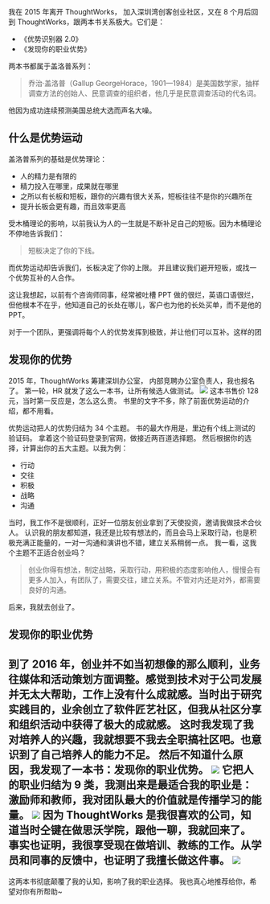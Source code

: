 我在 2015 年离开 ThoughtWorks， 加入深圳湾创客创业社区，又在 8 个月后回到 ThoughtWorks，跟两本书关系极大。它们是：
* 《优势识别器 2.0》
* 《发现你的职业优势》

两本书都属于盖洛普系列：
>乔治·盖洛普（Gallup GeorgeHorace，1901—1984）是美国数学家，抽样调查方法的创始人、民意调查的组织者，他几乎是民意调查活动的代名词。 

他因为成功连续预测美国总统大选而声名大噪。

## 什么是优势运动
盖洛普系列的基础是优势理论：
* 人的精力是有限的
* 精力投入在哪里，成果就在哪里
* 之所以有长板和短板，跟你的兴趣有很大关系，短板往往不是你的兴趣所在
* 提升长板会更有趣，而且效率更高

受木桶理论的影响，以前我认为人的一生就是不断补足自己的短板。因为木桶理论不停地告诉我们：
>短板决定了你的下线。

而优势运动却告诉我们，长板决定了你的上限。
并且建议我们避开短板，或找一个优势互补的人合作。

这让我想起，以前有个咨询师同事，经常被吐槽 PPT 做的很烂，英语口语很烂，但他根本不在乎，他知道自己的长处在哪儿，客户也为他的长处买单，而不是他的 PPT。

对于一个团队，更强调将每个人的优势发挥到极致，并让他们可以互补。这样的团
## 发现你的优势
2015 年，ThoughtWorks 筹建深圳办公室， 内部竞聘办公室负责人，我也报名了。
第一轮，HR 就发了这么一本书，让所有候选人做测试。
![](./_image/2017-02-25-07-21-05.jpg)
这本书售价 128 元，当时第一反应是，怎么这么贵。
书里的文字不多，除了前面优势运动的介绍，都不用看。

优势运动把人的优势归结为 34 个主题。
书的最大作用是，里边有个线上测试的验证码。
拿着这个验证码登录到官网，做接近两百道选择题。
然后根据你的选择，计算出你的五大主题。以我为例：
* 行动
* 交往
* 积极
* 战略
* 沟通

当时，我工作不是很顺利，正好一位朋友创业拿到了天使投资，邀请我做技术合伙人。
认识我的朋友都知道，我还是比较有想法的，而且会马上采取行动，也是积极充满正能量的，一对一沟通和演讲也不错，建立关系稍弱一点。
我一看，这我个主题不正适合创业吗？
>创业你得有想法，制定战略，采取行动，用积极的态度影响他人，慢慢会有更多人加入，有团队了，需要交往，建立关系。不管对内还是对外，都需要良好的沟通。

后来，我就去创业了。

## 发现你的职业优势
到了 2016 年，创业并不如当初想像的那么顺利，业务往媒体和活动策划方面调整。感觉到技术对于公司发展并无太大帮助，工作上没有什么成就感。当时出于研究实践目的，业余创立了软件匠艺社区，但我从社区分享和组织活动中获得了极大的成就感。
这时我发现了我对培养人的兴趣，我就想要不我去全职搞社区吧。也意识到了自己培养人的能力不足。
然后不知道什么原因，我发现了一本书：发现你的职业优势。
![](./_image/2017-02-25-07-41-59.jpg)
它把人的职业归结为 9 类，我测出来是最适合我的职业是：激励师和教师，我对团队最大的价值就是传播学习的能量。
![](./_image/2017-02-25-07-23-51.jpg)
因为 ThoughtWorks 是我很喜欢的公司，知道当时仝键在做思沃学院，跟他一聊，我就回来了。
事实也证明，我很享受现在做培训、教练的工作。从学员和同事的反馈中，也证明了我擅长做这件事。
![](./_image/2017-02-25-07-40-21.jpg)
---
这两本书彻底颠覆了我的认知，影响了我的职业选择。
我也真心地推荐给你，希望对你有所帮助~